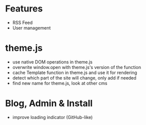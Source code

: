 # Features

- RSS Feed
- User management

# theme.js

- use native DOM operations in theme.js
- overwrite window.open with theme.js's version of the function
- cache Template function in theme.js and use it for rendering
- detect which part of the site will change, only add if needed
- find new name for theme.js, look at other cms

# Blog, Admin & Install

- improve loading indicator (GitHub-like)




